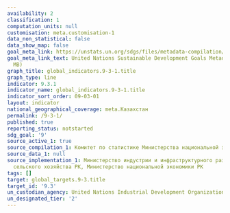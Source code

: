```yaml
---
availability: 2
classification: 1
computation_units: null
customisation: meta.customisation-1
data_non_statistical: false
data_show_map: false
goal_meta_link: https://unstats.un.org/sdgs/files/metadata-compilation/Metadata-Goal-9.pdf
goal_meta_link_text: United Nations Sustainable Development Goals Metadata (PDF 4.0
  MB)
graph_title: global_indicators.9-3-1.title
graph_type: line
indicator: 9.3.1
indicator_name: global_indicators.9-3-1.title
indicator_sort_order: 09-03-01
layout: indicator
national_geographical_coverage: meta.Казахстан
permalink: /9-3-1/
published: true
reporting_status: notstarted
sdg_goal: '9'
source_active_1: true
source_compilation_1: Комитет по статистике Министерства национальной экономики РК
source_data_1: null
source_implementation_1: Министерство индустрии и инфраструктурного развития РК, Министерство
  сельского хозяйства РК, Министерство национальной экономики РК
tags: []
target: global_targets.9-3.title
target_id: '9.3'
un_custodian_agency: United Nations Industrial Development Organization (UNIDO)
un_designated_tier: '2'
---
```

